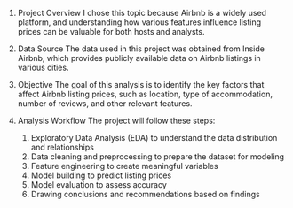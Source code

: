 1. Project Overview
   I chose this topic because Airbnb is a widely used platform, and understanding how various features influence listing prices can be valuable for both hosts and analysts.

2. Data Source
   The data used in this project was obtained from Inside Airbnb, which provides publicly available data on Airbnb listings in various cities.

3. Objective
   The goal of this analysis is to identify the key factors that affect Airbnb listing prices, such as location, type of accommodation, number of reviews, and other relevant features.

4. Analysis Workflow
   The project will follow these steps:
   1. Exploratory Data Analysis (EDA) to understand the data distribution and relationships
   2. Data cleaning and preprocessing to prepare the dataset for modeling
   3. Feature engineering to create meaningful variables
   4. Model building to predict listing prices
   5. Model evaluation to assess accuracy
   6. Drawing conclusions and recommendations based on findings
